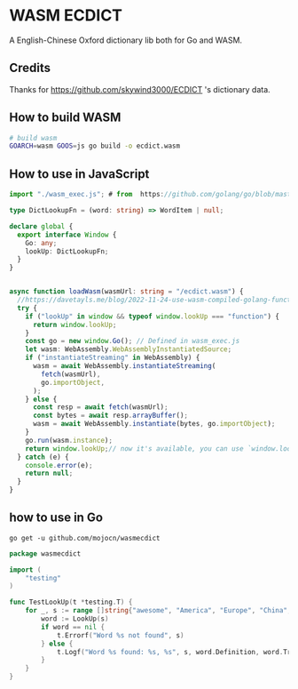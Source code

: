 # WASM ECDICT
A English-Chinese Oxford dictionary lib both for Go and WASM.


## Credits
Thanks for https://github.com/skywind3000/ECDICT 's dictionary data.


## How to build WASM

```bash
# build wasm
GOARCH=wasm GOOS=js go build -o ecdict.wasm
```

## How to use in JavaScript

```typescript
import "./wasm_exec.js"; # from  https://github.com/golang/go/blob/master/misc/wasm/wasm_exec.js

type DictLookupFn = (word: string) => WordItem | null;

declare global {
  export interface Window {
    Go: any;
    lookUp: DictLookupFn;
  }
}


async function loadWasm(wasmUrl: string = "/ecdict.wasm") {
  //https://davetayls.me/blog/2022-11-24-use-wasm-compiled-golang-functions-in-nextjs
  try {
    if ("lookUp" in window && typeof window.lookUp === "function") {
      return window.lookUp;
    }
    const go = new window.Go(); // Defined in wasm_exec.js
    let wasm: WebAssembly.WebAssemblyInstantiatedSource;
    if ("instantiateStreaming" in WebAssembly) {
      wasm = await WebAssembly.instantiateStreaming(
        fetch(wasmUrl),
        go.importObject,
      );
    } else {
      const resp = await fetch(wasmUrl);
      const bytes = await resp.arrayBuffer();
      wasm = await WebAssembly.instantiate(bytes, go.importObject);
    }
    go.run(wasm.instance);
    return window.lookUp;// now it's available, you can use `window.lookUp('Awesome')` to look up a word.
  } catch (e) {
    console.error(e);
    return null;
  }
}


```



## how to use in Go

`go get -u github.com/mojocn/wasmecdict`

```go
package wasmecdict

import (
	"testing"
)

func TestLookUp(t *testing.T) {
	for _, s := range []string{"awesome", "America", "Europe", "China", "book", "joker", "polish", "Polish", "china", "China"} {
		word := LookUp(s)
		if word == nil {
			t.Errorf("Word %s not found", s)
		} else {
			t.Logf("Word %s found: %s, %s", s, word.Definition, word.Translation)
		}
	}
}

```
